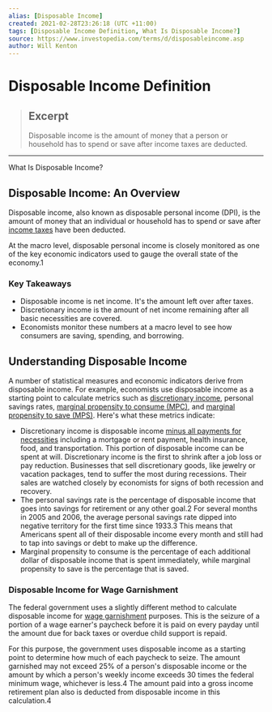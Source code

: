 ```yaml
---
alias: [Disposable Income]
created: 2021-02-28T23:26:18 (UTC +11:00)
tags: [Disposable Income Definition, What Is Disposable Income?]
source: https://www.investopedia.com/terms/d/disposableincome.asp
author: Will Kenton
---
```


# Disposable Income Definition

> ## Excerpt
> Disposable income is the amount of money that a person or household has to spend or save after income taxes are deducted.

---

What Is Disposable Income?
## Disposable Income: An Overview

Disposable income, also known as disposable personal income (DPI), is the amount of money that an individual or household has to spend or save after [income taxes](https://www.investopedia.com/terms/i/incometax.asp) have been deducted.

At the macro level, disposable personal income is closely monitored as one of the key economic indicators used to gauge the overall state of the economy.1

### Key Takeaways

-   Disposable income is net income. It's the amount left over after taxes.
-   Discretionary income is the amount of net income remaining after all basic necessities are covered.
-   Economists monitor these numbers at a macro level to see how consumers are saving, spending, and borrowing.

## Understanding Disposable Income

A number of statistical measures and economic indicators derive from disposable income. For example, economists use disposable income as a starting point to calculate metrics such as [discretionary income](https://www.investopedia.com/terms/d/discretionaryincome.asp), personal savings rates, [marginal propensity to consume (MPC)](https://www.investopedia.com/terms/m/marginalpropensitytoconsume.asp), and [marginal propensity to save (MPS)](https://www.investopedia.com/terms/m/marginal-propensity-save.asp). Here's what these metrics indicate:

-   Discretionary income is disposable income [minus all payments for necessities](https://www.investopedia.com/ask/answers/033015/what-difference-between-disposable-income-and-discretionary-income.asp) including a mortgage or rent payment, health insurance, food, and transportation. This portion of disposable income can be spent at will. Discretionary income is the first to shrink after a job loss or pay reduction. Businesses that sell discretionary goods, like jewelry or vacation packages, tend to suffer the most during recessions. Their sales are watched closely by economists for signs of both recession and recovery.
-   The personal savings rate is the percentage of disposable income that goes into savings for retirement or any other goal.2 For several months in 2005 and 2006, the average personal savings rate dipped into negative territory for the first time since 1933.3 This means that Americans spent all of their disposable income every month and still had to tap into savings or debt to make up the difference.
-   Marginal propensity to consume is the percentage of each additional dollar of disposable income that is spent immediately, while marginal propensity to save is the percentage that is saved.

### Disposable Income for Wage Garnishment

The federal government uses a slightly different method to calculate disposable income for [wage garnishment](https://www.investopedia.com/terms/g/garnishment.asp) purposes. This is the seizure of a portion of a wage earner's paycheck before it is paid on every payday until the amount due for back taxes or overdue child support is repaid.

For this purpose, the government uses disposable income as a starting point to determine how much of each paycheck to seize. The amount garnished may not exceed 25% of a person's disposable income or the amount by which a person's weekly income exceeds 30 times the federal minimum wage, whichever is less.4 The amount paid into a gross income retirement plan also is deducted from disposable income in this calculation.4
